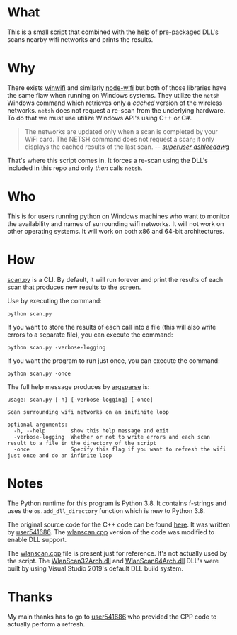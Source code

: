 # What
This is a small script that combined with the help of pre-packaged DLL's scans nearby wifi networks and prints the results. 
# Why
There exists [winwifi](https://github.com/changyuheng/winwifi.py) and similarly [node-wifi](https://github.com/friedrith/node-wifi) but both of those libraries have the same flaw when running on Windows systems.
They utilize the `netsh` Windows command which retrieves only a *cached* version of the wireless networks. `netsh` does not request a re-scan from the underlying hardware.
To do that we must use utilize Windows API's using C++ or C#.

> The networks are updated only when a scan is completed by your WiFi card. The NETSH command does not request a scan; it only displays the cached results of the last scan.
> -- <cite>[superuser ashleedawg][1]</cite>
>
[1]: https://superuser.com/a/1356083/490393

That's where this script comes in.
It forces a re-scan using the DLL's included in this repo and only *then* calls `netsh`. 
# Who
This is for users running python on Windows machines who want to monitor the availability and names of surrounding wifi networks. It will not work on other operating systems.
It will work on both x86 and 64-bit architectures.
# How
[scan.py](scan.py) is a CLI. By default, it will run forever and print the results of each scan that produces new results to the screen.

Use by executing the command:

```python scan.py```
 
If you want to store the results of each call into a file (this will also write errors to a separate file), you can execute the command:
  
```python scan.py -verbose-logging```

If you want the program to run just once, you can execute the command:
  
```python scan.py -once```

The full help message produces by [argsparse](https://docs.python.org/3/library/argparse.html) is:

```
usage: scan.py [-h] [-verbose-logging] [-once]

Scan surrounding wifi networks on an inifinite loop

optional arguments:
  -h, --help        show this help message and exit
  -verbose-logging  Whether or not to write errors and each scan result to a file in the directory of the script
  -once             Specify this flag if you want to refresh the wifi just once and do an infinite loop
```

# Notes

The Python runtime for this program is Python 3.8. It contains f-strings and uses the `os.add_dll_directory` function which is new to Python 3.8.

The original source code for the C++ code can be found [here](https://superuser.com/a/1436051/490393). It was written by [user541686](https://superuser.com/users/59271/user541686).
The [wlanscan.cpp](wlanscan.cpp) version of the code was modified to enable DLL support.
 
The [wlanscan.cpp](wlanscan.cpp) file is present just for reference. It's not actually used by the script.
The [WlanScan32Arch.dll](WlanScan32Arch.dll) and [WlanScan64Arch.dll](WlanScan64Arch.dll) DLL's were built by using Visual Studio 2019's default DLL build system.

# Thanks
My main thanks has to go to [user541686](https://superuser.com/users/59271/user541686) who provided the CPP code to actually perform a refresh.